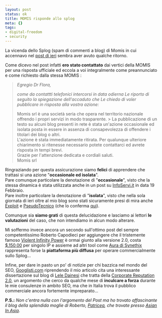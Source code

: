 ```yaml
--- 
layout: post
status: ok
title: MOMIS risponde allo splog
meta: {}
tags: 
- digital-freedom
- security
---
```

La vicenda dello Splog (spam di commenti a blog) di Momis in cui accennavo nel [post di ieri](http://www.lastknight.com/2007/03/01/momisit-gli-spammer-italiani-di-wordpress/) sembra aver avuto qualche ritorno.  
  
Come dicevo nel post infatti **ero stato contattato** dai vertici della MOMIS per una risposta ufficiale ed eccola a voi integralmente come preannunciato e come richiesto dalla stessa MOMIS :
> *Egregio Dr Flora,*  
>  
> *come da contattti telefonici intercorsi in data odierna Le riporto di seguito la spiegazione dell'accaduto che Le chiedo di voler pubblicare in risposta alla vostra azione:*  
>  
> Momis srl è una società seria che opera nel territorio nazionale offrendo i propri servizi in modo trasparente.   > La pubblicazione di un testo su alcuni blog presenti in rete è stata un'azione occasionale ed isolata posta in essere in assenza di consapevolezza di offendere i titolari dei blog o altri.  
> L'azione è stata immediatamente ritirata. Per qualunque ulteriore chiarimento si ritenesse necessario potete contattarci ed avrete risposta in tempi brevi.  
> Grazie per l'attenzione dedicata e cordiali saluti.  
> Momis srl  
  
Ringraziando per questa assicurazione siamo **felici** di apprendere che trattasi si una azione "**occasionale ed isolata**".  
Pare comunque particolare la denotazione di "**occasionale**", visto che la stessa dinamica è stata utilizzata anche in un post su [InfoServi.it](http://www.infoservi.it/dblog/articolo.asp?articolo=289) in data 19 Febbraio.  
Pare inoltre particolare la denotazione di "**isolata**", visto che nella sola giornata di ieri oltre al mio blog sono stati sicuramente presi di mira anche [Exploit](http://exploit.blogosfere.it/2007/03/giornata-spam-per-momisit.html) e [PseudoTecnico](http://www.pseudotecnico.org/blog/) (che lo conferma [qui](http://www.lastknight.com/2007/03/01/momisit-gli-spammer-italiani-di-wordpress/#comment-33194)).  
  
Comunque sia **siamo grati** di questa delucidazione e lasciamo ai lettori **le valutazioni** del caso, che non intendiamo in alcun modo alterare.  
  
Mi soffermo invece ancora un secondo sull'ottimo post del sempre competentissimo Roberto Capodieci per aggiungere che il tristemente famoso [Violent Infinity Power](http://vip-sector.com/index.php/?p=35) è ormai giunto alla versione 2.0, costa [$.150,00](http://vip-sector.com/index.php/?page_id=2) per singolo IP e assieme ad altri tool come [Aura di Synethix](http://synthetix.ws/) rappresenta forse la **piattaforma più diffusa** per operare commercialmente sullo Splog...  
  
Infine, per dare in pasto un po' di notizie per chi bazzica nel mondo del SEO, [Googlisti.com](http://googlisti.com/02/03/spam-italiano-su-wordpress.html) riprendendo il mio articolo cita una interessante dissertazione sul blog di [Lele Dainesi](http://www.leledainesi.com/archives/2007/03/01/corporate-reputation-come-si-gestisce-nel-20/) che tratta della [Corporate Reputation 2.0](http://www.leledainesi.com/archives/2007/03/01/corporate-reputation-come-si-gestisce-nel-20/), un argomento che cerco da qualche mese di **inculcare a forza** durante le mie consulenze in ambito SEO, ma che in Italia trova il pubblico commerciale ancora fortemente impreparato...  
  
**P.S.:** *Non c'entra nulla con l'argomento del Post ma ho trovato affascinante il blog della splendida moglie di Roberto, [Patricea](http://patriceachow.blogspot.com/), che trovate presso [Asian In Asia](http://asian-in-asia.blogspot.com/)*. 
